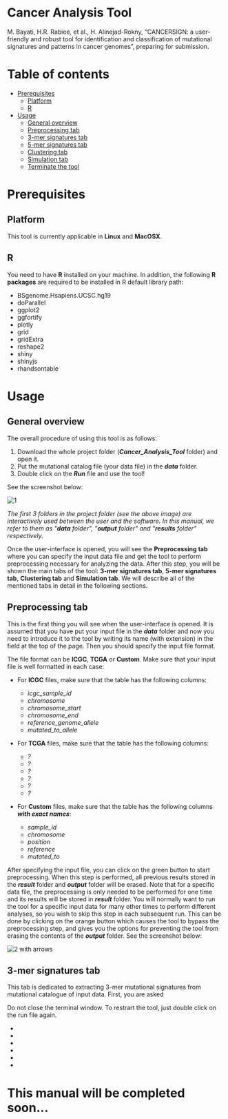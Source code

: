 # Cancer Analysis Tool
M. Bayati, H.R. Rabiee, et al., H. Alinejad-Rokny, “CANCERSIGN: a user-friendly and robust tool for identification and classification of mutational signatures and patterns in cancer genomes”, preparing for submission.

Table of contents
=================
  * [Prerequisites](#prerequisites)
    * [Platform](#platform)
    * [R](#r)
  * [Usage](#usage)
    * [General overview](#general-overview)
    * [Preprocessing tab](#preprocessing-tab)
    * [3-mer signatures tab](#3-mer-signatures-tab)
    * [5-mer signatures tab](#5-mer-signatures-tab)
    * [Clustering tab](#clustering-tab)
    * [Simulation tab](#simulation-tab)
  	* [Terminate the tool](#terminate-the-tool)


Prerequisites
=============

Platform
-------------------
This tool is currently applicable in **Linux** and **MacOSX**.

R
-
You need to have **R** installed on your machine. In addition, the following **R packages** are required to be installed in R default library path:
* BSgenome.Hsapiens.UCSC.hg19
* doParallel
* ggplot2
* ggfortify
* plotly
* grid
* gridExtra
* reshape2
* shiny
* shinyjs
* rhandsontable

Usage
=====

General overview
----------------
The overall procedure of using this tool is as follows: 
1. Download the whole project folder (**_Cancer_Analysis_Tool_** folder) and open it.
2. Put the mutational catalog file (your data file) in the **_data_** folder.
3. Double click on the **_Run_** file and use the tool!

See the screenshot below:

![1](https://user-images.githubusercontent.com/16561858/30983872-8e4c0496-a498-11e7-959c-af6baab07e7e.png) 

_The first 3 folders in the project folder (see the above image) are interactively used between the user and the software. In this manual, we refer to them  as "**data** folder", "**output** folder" and "**results** folder" respectively._
 
Once the user-interface is opened, you will see the **Preprocessing tab** where you can specify the input data file and get the tool to perform preprocessing necessary for analyzing the data. After this step, you will be shown the main tabs of the tool: **3-mer signatures tab**, **5-mer signatures tab**, **Clustering tab** and **Simulation tab**. We will describe all of the mentioned tabs in detail in the following sections.

Preprocessing tab
-----------------
This is the first thing you will see when the user-interface is opened. It is assumed that you have put your input file in the **_data_** folder and now you need to introduce it to the tool by writing its name (with extension) in the field at the top of the page. Then you should specify the input file format.

The file format can be **ICGC**, **TCGA** or **Custom**. Make sure that your input file is well formatted in each case:
* For **ICGC** files, make sure that the table has the following columns:
	* _icgc_sample_id_
    * _chromosome_
    * _chromosome_start_
    * _chromosome_end_
    * _reference_genome_allele_
    * _mutated_to_allele_
 
* For **TCGA** files, make sure that the table has the following columns:
	* _?_
    * _?_
    * _?_
    * _?_
    * _?_
    * _?_

* For **Custom** files, make sure that the table has the following columns **_with exact names_**:
	* _sample_id_   
    * _chromosome_  
    * _position_    
    * _reference_   
    * _mutated_to_ 
    
After specifying the input file, you can click on the green button to start preprocessing. When this step is performed, all previous results stored in the **_result_** folder and **_output_** folder will be erased. Note that for a specific data file, the preprocessing is only needed to be performed for one time and its results will be stored in **_result_** folder. You will normally want to run the tool for a specific input data for many other times to perform different analyses, so you wish to skip this step in each subsequent run. This can be done by clicking on the orange button which causes the tool to bypass the preprocessing step, and gives you the options for preventing the tool from erasing the contents of the **_output_** folder. See the screenshot below:

![2 with arrows](https://user-images.githubusercontent.com/16561858/30988310-ed844d16-a4a6-11e7-9cbe-aafbb1dddb09.png)


3-mer signatures tab
-----------------
This tab is dedicated to extracting 3-mer mutational signatures from mutational catalogue of input data. First, you are asked 

Do not close the terminal window.
To restrart the tool, just double click on the run file again.


*
*
*
*
*
*
This manual will be completed soon...
=====================================
